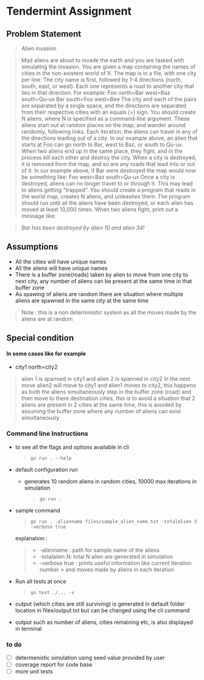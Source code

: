 # Tendermint Assignment

## Problem Statement
> Alien invasion

>Mad aliens are about to invade the earth and you are tasked with simulating the
invasion.
You are given a map containing the names of cities in the non-existent world of
X. The map is in a file, with one city per line. The city name is first,
followed by 1-4 directions (north, south, east, or west). Each one represents a
road to another city that lies in that direction.
For example:
Foo north=Bar west=Baz south=Qu-ux
Bar south=Foo west=Bee
The city and each of the pairs are separated by a single space, and the
directions are separated from their respective cities with an equals (=) sign.
You should create N aliens, where N is specified as a command-line argument.
These aliens start out at random places on the map, and wander around randomly,
following links. Each iteration, the aliens can travel in any of the directions
leading out of a city. In our example above, an alien that starts at Foo can go
north to Bar, west to Baz, or south to Qu-ux.
When two aliens end up in the same place, they fight, and in the process kill
each other and destroy the city. When a city is destroyed, it is removed from
the map, and so are any roads that lead into or out of it.
In our example above, if Bar were destroyed the map would now be something
like:
Foo west=Baz south=Qu-ux
Once a city is destroyed, aliens can no longer travel to or through it. This
may lead to aliens getting "trapped".
You should create a program that reads in the world map, creates N aliens, and
unleashes them. The program should run until all the aliens have been
destroyed, or each alien has moved at least 10,000 times. When two aliens
fight, print out a message like:

> *Bar has been destroyed by alien 10 and alien 34!*

## Assumptions
- All the cities will have unique names
- All the aliens will have unique names  
- There is a buffer zone(roads) taken by alien to move from one city to next city, any number of aliens can be present at the same time in that buffer zone
- As spawing of aliens are random there are situation where multiple aliens are spawned in the same city at the same time 
> Note : this is a non deterministic system as all the moves made by the aliens are at random

## Special condition 
#### In some cases like for example 
- city1 north=city2
>alien 1 is spanned in city1 and alien 2 is spanned in city2 
In the next move alien2 will move to city1 and alien1 moves to city2, this happens as both the aliens simultaneously step in the buffer zone (road) and then move to there destination cities, this is to avoid a situation that 2 aliens are present in 2 cities at the same time, this is avoided by assuming the buffer zone where any number of aliens can exist simultaneously


### Command line Instructions  
- to see all the flags and options available in cli
    >```
    >go run . --help
    >```

- default configuration run 
    - generates 10 random aliens in random cities, 10000 max iterations in simulation 
        >```
        >go run .
        >```
- sample command
    >```
    >go run . -alienname files/sample_alien_name.txt -totalalien 3 -verbose true      
    >```

    explanation :
    > - -alienname : path for sample name of the aliens
    > - -totalalien N: total N alien are generated in simulation
    > - -verbose true : prints useful information like current iteration number >   and    moves made by aliens in each iteration


- Run all tests at once 
    >```
    >go test ./... -v
    >```
- output (which cities are still surviving) is generated in default folder location in files/output.txt but can be changed using the cli command
- output such as number of aliens, cities remaining etc, is also displayed in terminal

### to do 
- [ ] determenistic simulation using seed value provided by user
- [ ] coverage report for code base 
- [ ] more unit tests
